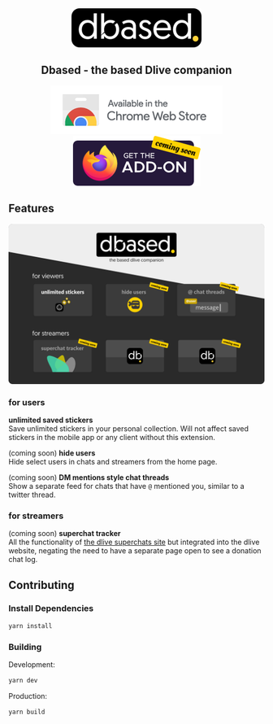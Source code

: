 <div align="center">
<img src="media/banner.png"/>

<h2>Dbased - the based Dlive companion</h2>

<div align="">
<a rel="noopener noreferrer" href="https://chrome.google.com/webstore/detail/dbased-based-dlive/bjnemjdjapmakafpckmbdanhglffgpoc" alt="chrome-webstore-badge"><img src="media/chromewebstore_badge.png"></a>
<a rel="noopener noreferrer" href="https://addons.mozilla.org/en-US/firefox/addon/dbased-based-dlive/" alt="firefox-addon-badge"><img src="media/firefox-addon-badge.png"></a>
</div>
</div>

## Features
![](media/screenshot.png)

### for users
**unlimited saved stickers**  
Save unlimited stickers in your personal collection. Will not affect saved stickers in the mobile app or any client without this extension.

(coming soon) **hide users**   
Hide select users in chats and streamers from the home page.

(coming soon) **DM mentions style chat threads**   
Show a separate feed for chats that have `@` mentioned you, similar to a twitter thread.



### for streamers

(coming soon) **superchat tracker**   
All the functionality of [the dlive superchats site](https://github.com/zoomerdev/dlive-superchats) but integrated into the dlive website, negating the need to have a separate page open to see a donation chat log.


## Contributing

### Install Dependencies
```sh
yarn install
```
### Building
Development:
```sh
yarn dev
```

Production:
```sh
yarn build
```
